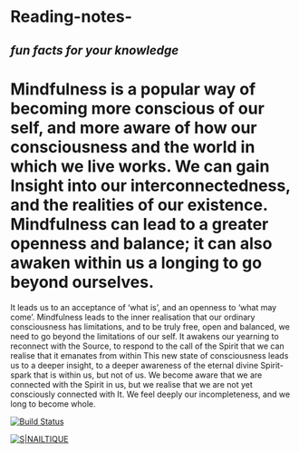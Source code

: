 # Reading-notes-

## _fun facts for your knowledge_

   # **Mindfulness is a popular way of becoming more conscious of our self, and more aware of how our consciousness and the world in which we live works. We can gain Insight into our    interconnectedness, and the realities of our existence. Mindfulness can lead to a greater openness and balance; it can also awaken within us a longing to go beyond ourselves.** #

  It leads us to an acceptance of ‘what is’, and an openness to ‘what may come’. Mindfulness leads to the inner realisation that our ordinary consciousness has limitations, and to    be truly free, open and balanced, we need to go beyond the limitations of our self. It awakens our yearning to reconnect with the Source, to respond to the call of the Spirit     that we can realise that it emanates from within This new state of consciousness leads us to a deeper insight, to a deeper awareness of the eternal divine Spirit-spark that is    within us, but not of us. We become aware that we are connected with the Spirit in us, but we realise that we are not yet consciously connected with It. We feel deeply our incompleteness, and we long to become whole.
  
  
  [![Build Status](https://travis-ci.org/joemccann/dillinger.svg?branch=master)](https://travis-ci.org/joemccann/dillinger)
  
  [![S|NAILTIQUE](https://cldup.com/dTxpPi9lDf.thumb.png)](https://nodesource.com/products/nsolid)


